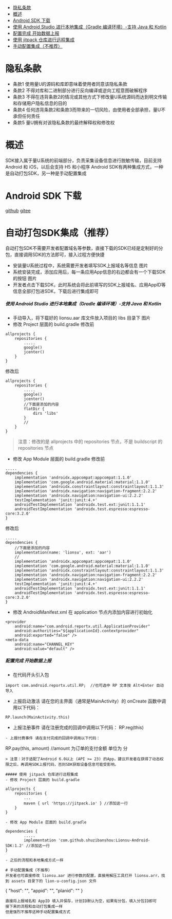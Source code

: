 - [隐私条款](#隐私条款)
- [概述](#概述)
- [Android SDK 下载](#android-sdk-下载)
- [使用 Android Studio 进行本地集成（Gradle 编译环境）-支持 Java 和 Kotlin](#使用---android-studio-进行本地集成gradle-编译环境-支持-java-和-kotlin)
- [配置完成 开始数据上报](#配置完成-开始数据上报)
- [使用 jitpack 仓库进行远程集成](#使用-jitpack-仓库进行远程集成)
- [手动配置集成（不推荐）](#手动配置集成不推荐)
# 隐私条款
- 条款1 使用量U的源码和库即意味着使用者同意该隐私条款
- 条款2 不得对库和二进制部分进行反向编译或逆向工程意图破解程序
- 条款3 不得在违背条款2的情况或其他方式下修改量U系统源码而达到明文传输和存储用户隐私信息的目的
- 条款4 任何违背条款2和条款3而带来的一切风险，由使用者全部承担，量U不承但任何责任
- 条款5 量U拥有对该隐私条款的最终解释权和修改权

# 概述
SDK接入属于量U系统的前端部分，负责采集设备信息进行脱敏传输，目前支持 Android 和 iOS，以后会支持 H5 和小程序
Android SDK有两种集成方式，一种是自动打包SDK，另一种是手动配置集成

# Android SDK 下载

[github](https://github.com/shuzibanshou/Lionu-Android-SDK)
[gitee](https://gitee.com/shuzibanshou/Lionu-Android-SDK)
# 自动打包SDK集成（推荐）
自动打包SDK不需要开发者配置域名等参数，直接下载的SDK已经是定制好的分包，直接调用SDK的方法即可，接入过程方便快捷

- 安装量U系统过程中，系统需要开发者填写SDK上报域名等信息
  图片
- 系统安装完成，添加应用后，每一条应用App信息的右边都会有一个下载SDK的按钮
图片
- 开发者点击下载SDK，此时系统会将此前填写的SDK上报域名、应用AppID等信息全部打包进SDK，下载后进行集成即可

##### 使用   Android Studio 进行本地集成（Gradle 编译环境）-支持 Java 和 Kotlin
- 手动导入，将下载好的 lionsu.aar 库文件放入项目的 libs 目录下
图片
- 修改 Project 层面的 build.gradle
修改前
```
allprojects {
    repositories {
        .....
        google()
        jcenter()
    }
}
```
修改后
```
allprojects {
    repositories {
        .....
        google()
        jcenter()
        //下面是添加的内容
        flatDir {
            dirs 'libs'
        }
        //
    }
}
```
> 注意：修改的是 allprojects 中的 repositories 节点，不是 buildscript 的 repositories 节点
- 修改 App Module 层面的 build.gradle
修改前
```
.....
dependencies {
    implementation 'androidx.appcompat:appcompat:1.1.0'
    implementation 'com.google.android.material:material:1.1.0'
    implementation 'androidx.constraintlayout:constraintlayout:1.1.3'
    implementation 'androidx.navigation:navigation-fragment:2.2.2'
    implementation 'androidx.navigation:navigation-ui:2.2.2'
    testImplementation 'junit:junit:4.+'
    androidTestImplementation 'androidx.test.ext:junit:1.1.1'
    androidTestImplementation 'androidx.test.espresso:espresso-core:3.2.0'
}
```
修改后
```
.....
dependencies {
    //下面是添加的内容
    implementation(name: 'lionsu', ext: 'aar')
    //
    implementation 'androidx.appcompat:appcompat:1.1.0'
    implementation 'com.google.android.material:material:1.1.0'
    implementation 'androidx.constraintlayout:constraintlayout:1.1.3'
    implementation 'androidx.navigation:navigation-fragment:2.2.2'
    implementation 'androidx.navigation:navigation-ui:2.2.2'
    testImplementation 'junit:junit:4.+'
    androidTestImplementation 'androidx.test.ext:junit:1.1.1'
    androidTestImplementation 'androidx.test.espresso:espresso-core:3.2.0'
}
```
- 修改 AndroidManifest.xml 在 application 节点内添加内容进行初始化
```
<provider
    android:name="com.android.reportx.util.ApplicationProvider"
    android:authorities="${applicationId}.contextprovider"
    android:exported="false" />
<meta-data
    android:name="CHANNEL_KEY"
    android:value="default" />
```
##### 配置完成 开始数据上报
- 在代码开头引入包
```
import com.android.reportx.util.RP;  //也可选中 RP 文本按 Alt+Enter 自动导入
```
- 上报启动激活 请在您的主界面（通常是MainActivity）的 onCreate 函数中调用以下代码：
```
RP.launch(MainActivity.this)
```
- 上报注册事件 请在注册完成的回调中调用以下代码：
RP.reg(this)
```
- 上报付费事件 请在支付完成的回调中调用以下代码：
```
RP.pay(this, amount)    //amount 为订单的支付金额 单位为 分
```
> 注意：对于适配了Android 6.0以上 (API >= 23) 的App，建议开发者在获得了动态权限之后，再调用SDK上报代码，否则SDK获取设备信息可能受影响。

##### 使用 jitpack 仓库进行远程集成
- 修改 Project 层面的 build.gradle
```
	allprojects {
		repositories {
			...
			maven { url 'https://jitpack.io' } //添加这一行
		}
	}
```
- 修改 App Module 层面的 build.gradle
```
	dependencies {
            .....
	        implementation 'com.github.shuzibanshou:Lionsu-Android-SDK:1.2' //添加这一行
	}
```
- 之后的流程和本地集成方式一样

# 手动配置集成（不推荐）
开发者也可直接修改 lionsu.aar 进行参数的配置，直接用解压工具打开 lionsu.arr，找到 assets 目录下的 lion-u-config.json 文件
```
{
  "host": "",
  "appid": "",
  "planid": ""
}
```
直接将上报域名和 AppID 填入并保存，计划ID默认为空，如果有分包，填入分包ID即可
接下来的流程和自动打包集成一样
但是强烈不推荐这种手动配置集成方式



